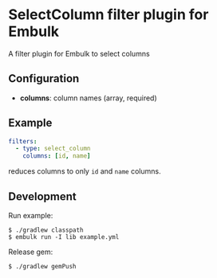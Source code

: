 # SelectColumn filter plugin for Embulk

A filter plugin for Embulk to select columns

## Configuration

- **columns**: column names (array, required)

## Example

```yaml
filters:
  - type: select_column
    columns: [id, name]
```

reduces columns to only `id` and `name` columns.

## Development

Run example:

```
$ ./gradlew classpath
$ embulk run -I lib example.yml
```

Release gem:

```
$ ./gradlew gemPush
```
